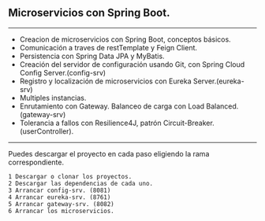 ## Microservicios con Spring Boot.
---

* Creacion de microservicios con Spring Boot, conceptos básicos.
* Comunicación a traves de restTemplate y  Feign Client.
* Persistencia con Spring Data JPA y MyBatis.
* Creación del servidor de configuración usando Git, con Spring Cloud Config Server.(config-srv)
* Registro y localización de microservicios con Eureka Server.(eureka-srv)
* Multiples instancias.
* Enrutamiento con Gateway. Balanceo de carga con Load Balanced. (gateway-srv)
* Tolerancia a fallos con Resilience4J, patrón Circuit-Breaker. (userController).

---

Puedes descargar el proyecto en cada paso eligiendo la rama correspondiente.

    1 Descargar o clonar los proyectos. 
    2 Descargar las dependencias de cada uno. 
    3 Arrancar config-srv. (8081)
    4 Arrancar eureka-srv. (8761)
    5 Arrancar gateway-srv. (8082)
    6 Arrancar los microservicios.